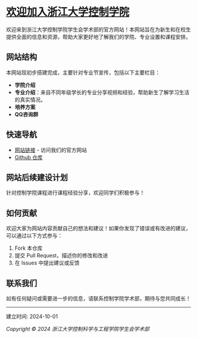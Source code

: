 # [欢迎加入浙江大学控制学院](https://zju-cse-academic.github.io/welcome-to-cse/) 

欢迎来到浙江大学控制学院学生会学术部的官方网站！本网站旨在为新生和在校生提供全面的信息和资源，帮助大家更好地了解我们的学院、专业设置和课程安排。

## 网站结构

本网站现初步搭建完成，主要针对专业节宣传，包括以下主要栏目：

- **学院介绍**
- **专业介绍**：来自不同年级学长的专业分享视频和经验，帮助新生了解学习生活的真实情况。
- **培养方案**
- **QQ咨询群**

## 快速导航

- [网站链接](https://zju-cse-academic.github.io/welcome-to-cse/) - 访问我们的官方网站
- [Github 仓库](https://github.com/ZJU-CSE-ACADEMIC/welcome-to-cse/tree/master) 

## 网站后续建设计划

针对控制学院课程进行课程经验分享，欢迎同学们积极参与！

## 如何贡献

欢迎大家为网站内容贡献自己的想法和建议！如果你发现了错误或有改进的建议，可以通过以下方式参与：

1. Fork 本仓库
2. 提交 Pull Request，描述你的修改和改进
3. 在 Issues 中提出建议或反馈

## 联系我们

如有任何疑问或需要进一步的信息，请联系控制学院学术部，期待与您共同成长！

---

建立时间: 2024-10-01

*Copyright © 2024 浙江大学控制科学与工程学院学生会学术部*



